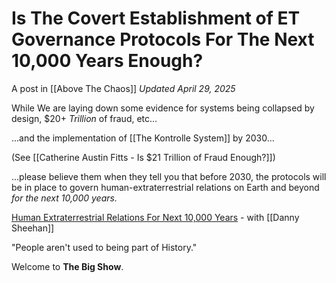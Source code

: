 # Is The Covert Establishment of ET Governance Protocols For The Next 10,000 Years Enough?
A post in [[Above The Chaos]] 
*Updated April 29, 2025*

While We are laying down some evidence for systems being collapsed by design, $20+ *Trillion* of fraud, etc... 

...and the implementation of [[The Kontrolle System]] by 2030... 

(See [[Catherine Austin Fitts - Is $21 Trillion of Fraud Enough?]])

...please believe them when they tell you that before 2030, the protocols will be in place to govern human-extraterrestrial relations on Earth and beyond *for the next 10,000 years.*  

[Human Extraterrestrial Relations For Next 10,000 Years](https://youtu.be/37--O8Fw0Y0?si=KexPZp2pllIJKE0E&t=9164) - with [[Danny Sheehan]]  

"People aren't used to being part of History."

Welcome to **The Big Show**. 